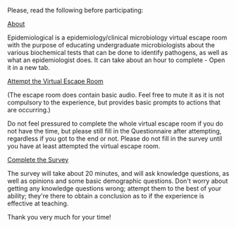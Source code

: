 Please, read the following before participating:

<a href="About.html">About</a>

Epidemiological is a epidemiology/clinical microbiology virtual escape room with the purpose of educating undergraduate microbiologists about the various biochemical tests that can be done to identify pathogens, as well as what an epidemiologist does. It can take about an hour to complete - Open it in a new tab.

<a href="Epidemiological.html">Attempt the Virtual Escape Room</a>

(The escape room does contain basic audio. Feel free to mute it as it is not compulsory to the experience, but provides basic prompts to actions that are occurring.)

Do not feel pressured to complete the whole virtual escape room if you do not have the time, but please still fill in the Questionnaire after attempting, regardless if you got to the end or not. Please do not fill in the survey until you have at least attempted the virtual escape room.

<a href="https://strathsci.qualtrics.com/jfe/form/SV_9WGMkDJ7oGBHrfg">Complete the Survey</a>

The survey will take about 20 minutes, and will ask knowledge questions, as well as opinions and some basic demographic questions. Don't worry about getting any knowledge questions wrong; attempt them to the best of your ability; they're there to obtain a conclusion as to if the experience is effective at teaching.

Thank you very much for your time!
